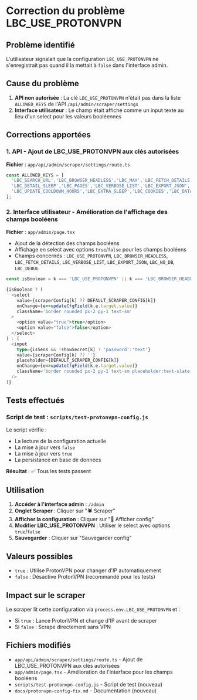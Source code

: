# Correction du problème LBC_USE_PROTONVPN

## Problème identifié

L'utilisateur signalait que la configuration `LBC_USE_PROTONVPN` ne s'enregistrait pas quand il la mettait à `false` dans l'interface admin.

## Cause du problème

1. **API non autorisée** : La clé `LBC_USE_PROTONVPN` n'était pas dans la liste `ALLOWED_KEYS` de l'API `/api/admin/scraper/settings`
2. **Interface utilisateur** : Le champ était affiché comme un input texte au lieu d'un select pour les valeurs booléennes

## Corrections apportées

### 1. API - Ajout de LBC_USE_PROTONVPN aux clés autorisées

**Fichier** : `app/api/admin/scraper/settings/route.ts`

```typescript
const ALLOWED_KEYS = [
  'LBC_SEARCH_URL','LBC_BROWSER_HEADLESS','LBC_MAX','LBC_FETCH_DETAILS','LBC_DETAIL_LIMIT',
  'LBC_DETAIL_SLEEP','LBC_PAGES','LBC_VERBOSE_LIST','LBC_EXPORT_JSON','LBC_NO_DB',
  'LBC_UPDATE_COOLDOWN_HOURS','LBC_EXTRA_SLEEP','LBC_COOKIES','LBC_DATADOME','DATADOME_TOKEN','LBC_DEBUG','LBC_USE_PROTONVPN'
];
```

### 2. Interface utilisateur - Amélioration de l'affichage des champs booléens

**Fichier** : `app/admin/page.tsx`

- Ajout de la détection des champs booléens
- Affichage en select avec options `true`/`false` pour les champs booléens
- Champs concernés : `LBC_USE_PROTONVPN`, `LBC_BROWSER_HEADLESS`, `LBC_FETCH_DETAILS`, `LBC_VERBOSE_LIST`, `LBC_EXPORT_JSON`, `LBC_NO_DB`, `LBC_DEBUG`

```typescript
const isBoolean = k === 'LBC_USE_PROTONVPN' || k === 'LBC_BROWSER_HEADLESS' || k === 'LBC_FETCH_DETAILS' || k === 'LBC_VERBOSE_LIST' || k === 'LBC_EXPORT_JSON' || k === 'LBC_NO_DB' || k === 'LBC_DEBUG';

{isBoolean ? (
  <select
    value={scraperConfig[k] ?? DEFAULT_SCRAPER_CONFIG[k]}
    onChange={e=>updateCfgField(k,e.target.value)}
    className='border rounded px-2 py-1 text-sm'
  >
    <option value="true">true</option>
    <option value="false">false</option>
  </select>
) : (
  <input
    type={isSens && !showSecret[k] ? 'password':'text'}
    value={scraperConfig[k] ?? ''}
    placeholder={DEFAULT_SCRAPER_CONFIG[k]}
    onChange={e=>updateCfgField(k,e.target.value)}
    className='border rounded px-2 py-1 text-sm placeholder:text-slate-400'
  />
)}
```

## Tests effectués

### Script de test : `scripts/test-protonvpn-config.js`

Le script vérifie :
- La lecture de la configuration actuelle
- La mise à jour vers `false`
- La mise à jour vers `true`
- La persistance en base de données

**Résultat** : ✅ Tous les tests passent

## Utilisation

1. **Accéder à l'interface admin** : `/admin`
2. **Onglet Scraper** : Cliquer sur "🕷️ Scraper"
3. **Afficher la configuration** : Cliquer sur "🔼 Afficher config"
4. **Modifier LBC_USE_PROTONVPN** : Utiliser le select avec options `true`/`false`
5. **Sauvegarder** : Cliquer sur "Sauvegarder config"

## Valeurs possibles

- `true` : Utilise ProtonVPN pour changer d'IP automatiquement
- `false` : Désactive ProtonVPN (recommandé pour les tests)

## Impact sur le scraper

Le scraper lit cette configuration via `process.env.LBC_USE_PROTONVPN` et :
- Si `true` : Lance ProtonVPN et change d'IP avant de scraper
- Si `false` : Scrape directement sans VPN

## Fichiers modifiés

- `app/api/admin/scraper/settings/route.ts` - Ajout de LBC_USE_PROTONVPN aux clés autorisées
- `app/admin/page.tsx` - Amélioration de l'interface pour les champs booléens
- `scripts/test-protonvpn-config.js` - Script de test (nouveau)
- `docs/protonvpn-config-fix.md` - Documentation (nouveau)
